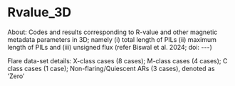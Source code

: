 # Rvalue_3D

About: Codes and results corresponding to R-value and other magnetic metadata parameters in 3D; namely (i) total length of PILs (ii) maximum length of PILs and (iii) unsigned flux (refer Biswal et al. 2024; doi: ---)

Flare data-set details: X-class cases (8 cases); M-class cases (4 cases); C class cases (1 case); Non-flaring/Quiescent ARs (3 cases), denoted as 'Zero'




